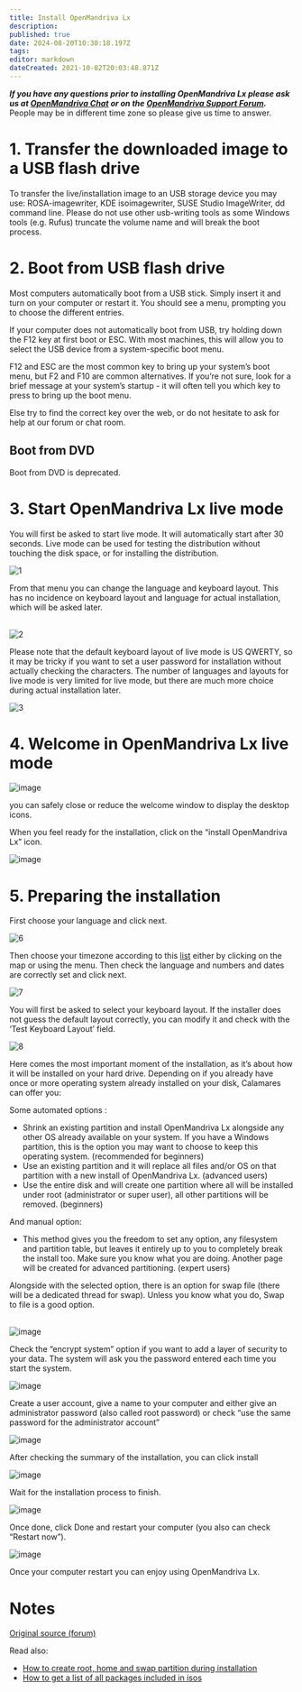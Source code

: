 ```yaml
---
title: Install OpenMandriva Lx
description: 
published: true
date: 2024-08-20T10:30:18.197Z
tags: 
editor: markdown
dateCreated: 2021-10-02T20:03:48.871Z
---
```


***If you have any questions prior to installing OpenMandriva Lx please ask us at [OpenMandriva Chat](https://wiki.openmandriva.org/en/team/chat) or on the [OpenMandriva Support Forum](https://forum.openmandriva.org/c/support/17).*** People may be in different time zone so please give us time to answer.

# 1\. Transfer the downloaded image to a USB flash drive

To transfer the live/installation image to an USB storage device you may use:
ROSA-imagewriter, KDE isoimagewriter, SUSE Studio ImageWriter, dd command line.
Please do not use other usb-writing tools as some Windows tools (e.g. Rufus) truncate the volume name and will break the boot process. 

# 2\. Boot from USB flash drive

Most computers automatically boot from a USB stick. Simply insert it and turn on your computer or restart it. You should see a menu, prompting you to choose the different entries.

If your computer does not automatically boot from USB, try holding down the F12 key at first boot or ESC. With most machines, this will allow you to select the USB device from a system-specific boot menu.

F12 and ESC are the most common key to bring up your system’s boot menu, but F2 and F10 are common alternatives. If you’re not sure, look for a brief message at your system’s startup - it will often tell you which key to press to bring up the boot menu.

Else try to find the correct key over the web, or do not hesitate to ask for help at our forum or chat room.

## Boot from DVD
Boot from DVD is deprecated.

# 3\. Start OpenMandriva Lx live mode

You will first be asked to start live mode. It will automatically start after 30 seconds. Live mode can be used for testing the distribution without touching the disk space, or for installing the distribution.

![1](https://forum.openmandriva.org/uploads/default/optimized/2X/8/8c9727b79d2d14b3bbd0855fd324602ed1b3ff8f_2_690x283.jpeg)

From that menu you can change the language and keyboard layout. This has no incidence on keyboard layout and language for actual installation, which will be asked later.  
 

![2](https://forum.openmandriva.org/uploads/default/optimized/2X/5/542eb029a442b16f20ddabc2b689789badd39332_2_690x322.jpeg)

Please note that the default keyboard layout of live mode is US QWERTY, so it may be tricky if you want to set a user password for installation without actually checking the characters. The number of languages and layouts for live mode is very limited for live mode, but there are much more choice during actual installation later.

![3](https://forum.openmandriva.org/uploads/default/optimized/2X/d/dc104372eed37891b803654bbe9af53fcc7dc844_2_690x322.png)

# 4\. Welcome in OpenMandriva Lx live mode

![image](https://forum.openmandriva.org/uploads/default/optimized/2X/f/f834e3ba9e2380e64bdfdaa6cdb2a0f85a22905e_2_667x500.jpeg)

you can safely close or reduce the welcome window to display the desktop icons.

When you feel ready for the installation, click on the “install OpenMandriva Lx” icon.

![image](https://forum.openmandriva.org/uploads/default/original/2X/1/152f47602da6aaec3baade2c95341ae57837247d.png)

# 5\. Preparing the installation

First choose your language and click next.

![6](https://forum.openmandriva.org/uploads/default/optimized/2X/3/3ec3e0ddc0ad5c6b95d95814d54f7bd6268555ce_2_690x369.png)

Then choose your timezone according to this [list](https://en.wikipedia.org/wiki/List_of_tz_database_time_zones#List) either by clicking on the map or using the menu. Then check the language and numbers and dates are correctly set and click next.

![7](https://forum.openmandriva.org/uploads/default/optimized/2X/b/b012db7a20f89cf37474ab6b36e4476b50e1aa01_2_690x369.jpeg)

You will first be asked to select your keyboard layout. If the installer does not guess the default layout correctly, you can modify it and check with the ‘Test Keyboard Layout’ field.

![8](https://forum.openmandriva.org/uploads/default/optimized/2X/6/6ffe4b3c63507fb964e06fb3679893997180bf63_2_690x369.png)

Here comes the most important moment of the installation, as it’s about how it will be installed on your hard drive. Depending on if you already have once or more operating system already installed on your disk, Calamares can offer you:

Some automated options :

-   Shrink an existing partition and install OpenMandriva Lx alongside any other OS already available on your system. If you have a Windows partition, this is the option you may want to choose to keep this operating system. (recommended for beginners)
-   Use an existing partition and it will replace all files and/or OS on that partition with a new install of OpenMandriva Lx. (advanced users)
-   Use the entire disk and will create one partition where all will be installed under root (administrator or super user), all other partitions will be removed. (beginners)

And manual option:

-   This method gives you the freedom to set any option, any filesystem and partition table, but leaves it entirely up to you to completely break the install too. Make sure you know what you are doing. Another page will be created for advanced partitioning. (expert users)

Alongside with the selected option, there is an option for swap file (there will be a dedicated thread for swap). Unless you know what you do, Swap to file is a good option.  
 

![image](https://forum.openmandriva.org/uploads/default/optimized/2X/4/438b7613cbcc876b9baa212e0300071490d70ce7_2_690x143.png)

Check the “encrypt system” option if you want to add a layer of security to your data. The system will ask you the password entered each time you start the system.

![image](https://forum.openmandriva.org/uploads/default/optimized/2X/d/d0cf1db41fef4319988fa69e1e11154479761477_2_690x163.png)

Create a user account, give a name to your computer and either give an administrator password (also called root password) or check “use the same password for the administrator account”

![image](https://forum.openmandriva.org/uploads/default/optimized/2X/e/e46e539f893a10323d4c7bef786ac4d49807fd9f_2_690x349.png)

After checking the summary of the installation, you can click install

![image](https://forum.openmandriva.org/uploads/default/optimized/2X/9/92932b3faacc4819d5120defad361a7722d3be59_2_690x455.png)

Wait for the installation process to finish.

![image](https://forum.openmandriva.org/uploads/default/optimized/2X/d/dd3cb650845245a372d776b1eade5b8763fc7158_2_690x455.jpeg)

Once done, click Done and restart your computer (you also can check “Restart now”).

![image](https://forum.openmandriva.org/uploads/default/optimized/2X/8/8d89ea930a3998a90533d7cedb6b354d8840725d_2_690x455.png)

Once your computer restart you can enjoy using OpenMandriva Lx.

# Notes

[Original source (forum)](https://forum.openmandriva.org/t/h/4223)

Read also:
* [How to create root, home and swap partition during installation](/en/distribution/guides/how-tos/howto-root-home-swap)
* [How to get a list of all packages included in isos](/en/distribution/guides/how-tos/list-packages-iso)
